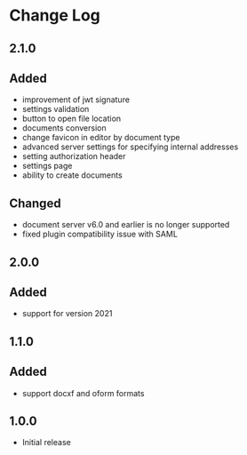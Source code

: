 # Change Log

## 2.1.0
## Added
- improvement of jwt signature
- settings validation
- button to open file location
- documents conversion
- change favicon in editor by document type
- advanced server settings for specifying internal addresses
- setting authorization header
- settings page
- ability to create documents

## Changed
- document server v6.0 and earlier is no longer supported
- fixed plugin compatibility issue with SAML

## 2.0.0
## Added
- support for version 2021

## 1.1.0
## Added
- support docxf and oform formats

## 1.0.0
- Initial release
